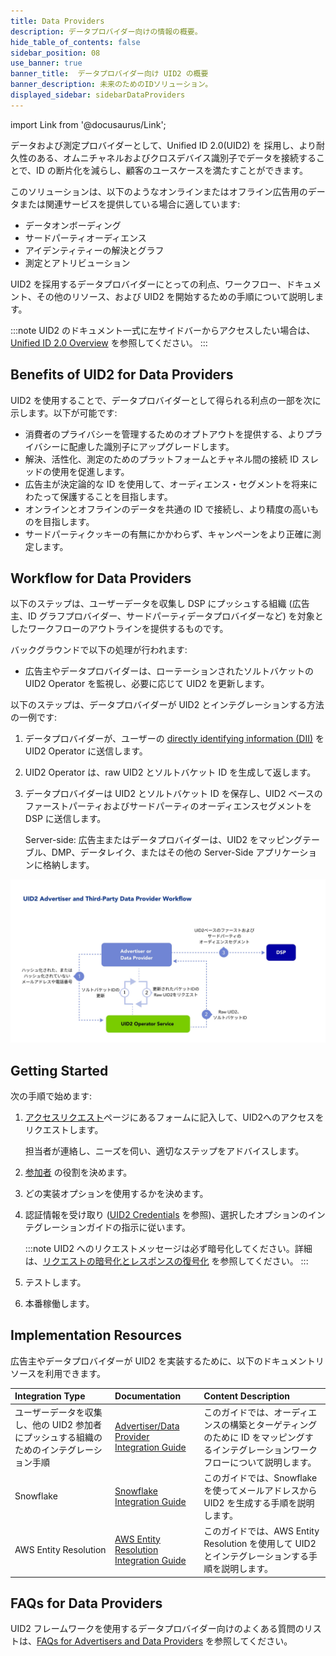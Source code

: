 ```yaml
---
title: Data Providers
description: データプロバイダー向けの情報の概要。
hide_table_of_contents: false
sidebar_position: 08
use_banner: true
banner_title:  データプロバイダー向け UID2 の概要
banner_description: 未来のためのIDソリューション。
displayed_sidebar: sidebarDataProviders
---
```


import Link from '@docusaurus/Link';

データおよび測定プロバイダーとして、Unified ID 2.0(UID2) を 採用し、より耐久性のある、オムニチャネルおよびクロスデバイス識別子でデータを接続することで、ID の断片化を減らし、顧客のユースケースを満たすことができます。

このソリューションは、以下のようなオンラインまたはオフライン広告用のデータまたは関連サービスを提供している場合に適しています:
- データオンボーディング
- サードパーティオーディエンス
- アイデンティティーの解決とグラフ
- 測定とアトリビューション

UID2 を採用するデータプロバイダーにとっての利点、ワークフロー、ドキュメント、その他のリソース、および UID2 を開始するための手順について説明します。

:::note
UID2 のドキュメント一式に左サイドバーからアクセスしたい場合は、[Unified ID 2.0 Overview](../intro.md) を参照してください。
:::

## Benefits of UID2 for Data Providers

UID2 を使用することで、データプロバイダーとして得られる利点の一部を次に示します。以下が可能です:
- 消費者のプライバシーを管理するためのオプトアウトを提供する、よりプライバシーに配慮した識別子にアップグレードします。
- 解決、活性化、測定のためのプラットフォームとチャネル間の接続 ID スレッドの使用を促進します。
- 広告主が決定論的な ID を使用して、オーディエンス・セグメントを将来にわたって保護することを目指します。
- オンラインとオフラインのデータを共通の ID で接続し、より精度の高いものを目指します。
- サードパーティクッキーの有無にかかわらず、キャンペーンをより正確に測定します。

## Workflow for Data Providers

以下のステップは、ユーザーデータを収集し DSP にプッシュする組織 (広告主、ID グラフプロバイダー、サードパーティデータプロバイダーなど) を対象としたワークフローのアウトラインを提供するものです。

バックグラウンドで以下の処理が行われます:
* 広告主やデータプロバイダーは、ローテーションされたソルトバケットの UID2 Operator を監視し、必要に応じて UID2 を更新します。

以下のステップは、データプロバイダーが UID2 とインテグレーションする方法の一例です:

1. データプロバイダーが、ユーザーの [directly identifying information (DII)](../ref-info/glossary-uid.md#gl-dii) を UID2 Operator に送信します。

   <!-- euid_only_ep_20240312 ("consented" in above line DP only EUID only) -->
   
2. UID2 Operator は、raw UID2 とソルトバケット ID を生成して返します。
3. データプロバイダーは UID2 とソルトバケット ID を保存し、UID2 ベースのファーストパーティおよびサードパーティのオーディエンスセグメントを DSP に送信します。

   Server-side: 広告主またはデータプロバイダーは、UID2 をマッピングテーブル、DMP、データレイク、またはその他の Server-Side アプリケーションに格納します。

![Data Provider Workflow](images/UID2AdvertiserAndThirdPartyDataProviderWorkflow.jpg)

## Getting Started

次の手順で始めます:

1. [アクセスリクエスト](/request-access)ページにあるフォームに記入して、UID2へのアクセスをリクエストします。

   担当者が連絡し、ニーズを伺い、適切なステップをアドバイスします。
1. [参加者](../intro.md#participants) の役割を決めます。
1. どの実装オプションを使用するかを決めます。
1. 認証情報を受け取り ([UID2 Credentials](../getting-started/gs-credentials.md) を参照)、選択したオプションのインテグレーションガイドの指示に従います。

   :::note
   UID2 へのリクエストメッセージは必ず暗号化してください。詳細は、[リクエストの暗号化とレスポンスの復号化](../getting-started/gs-encryption-decryption.md) を参照してください。
   :::
1. テストします。
1. 本番稼働します。

## Implementation Resources

広告主やデータプロバイダーが UID2 を実装するために、以下のドキュメントリソースを利用できます。

| Integration Type| Documentation | Content Description |
| :--- | :--- | :--- |
| ユーザーデータを収集し、他の UID2 参加者にプッシュする組織のためのインテグレーション手順 | [Advertiser/Data Provider Integration Guide](../guides/advertiser-dataprovider-guide.md) | このガイドでは、オーディエンスの構築とターゲティングのために ID をマッピングするインテグレーションワークフローについて説明します。 |
| Snowflake | [Snowflake Integration Guide](../guides/snowflake_integration.md) | このガイドでは、Snowflake を使ってメールアドレスから UID2 を生成する手順を説明します。 |
| AWS Entity Resolution | [AWS Entity Resolution Integration Guide](../guides/integration-aws-entity-resolution.md) | このガイドでは、AWS Entity Resolution を使用して UID2 とインテグレーションする手順を説明します。 |

## FAQs for Data Providers

UID2 フレームワークを使用するデータプロバイダー向けのよくある質問のリストは、[FAQs for Advertisers and Data Providers](../getting-started/gs-faqs.md#faqs-for-advertisers-and-data-providers) を参照してください。
